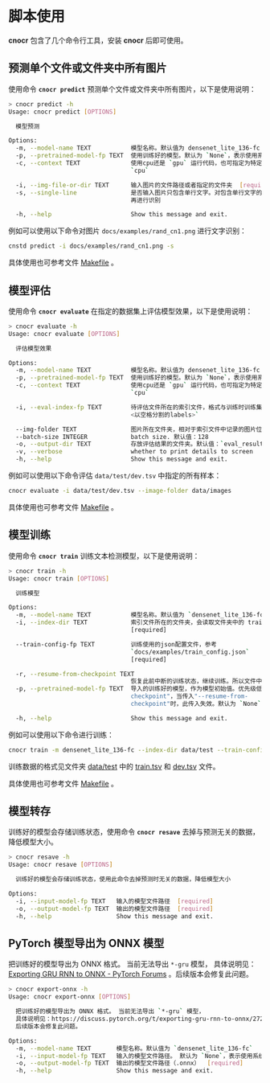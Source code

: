 # 脚本使用

**cnocr** 包含了几个命令行工具，安装 **cnocr** 后即可使用。

## 预测单个文件或文件夹中所有图片

使用命令 **`cnocr predict`** 预测单个文件或文件夹中所有图片，以下是使用说明：

```bash
> cnocr predict -h
Usage: cnocr predict [OPTIONS]

  模型预测

Options:
  -m, --model-name TEXT           模型名称。默认值为 densenet_lite_136-fc
  -p, --pretrained-model-fp TEXT  使用训练好的模型。默认为 `None`，表示使用系统自带的预训练模型
  -c, --context TEXT              使用cpu还是 `gpu` 运行代码，也可指定为特定gpu，如`cuda:0`。默认为
                                  `cpu`

  -i, --img-file-or-dir TEXT      输入图片的文件路径或者指定的文件夹  [required]
  -s, --single-line               是否输入图片只包含单行文字。对包含单行文字的图片，不做按行切分；否则会先对图片按行分割后
                                  再进行识别

  -h, --help                      Show this message and exit.
```

例如可以使用以下命令对图片 `docs/examples/rand_cn1.png` 进行文字识别：

```bash
cnstd predict -i docs/examples/rand_cn1.png -s
```

具体使用也可参考文件 [Makefile](https://github.com/breezedeus/cnocr/blob/master/Makefile) 。

## 模型评估

使用命令 **`cnocr evaluate`** 在指定的数据集上评估模型效果，以下是使用说明：

```bash
> cnocr evaluate -h
Usage: cnocr evaluate [OPTIONS]

  评估模型效果

Options:
  -m, --model-name TEXT           模型名称。默认值为 densenet_lite_136-fc
  -p, --pretrained-model-fp TEXT  使用训练好的模型。默认为 `None`，表示使用系统自带的预训练模型
  -c, --context TEXT              使用cpu还是 `gpu` 运行代码，也可指定为特定gpu，如`cuda:0`。默认为
                                  `cpu`

  -i, --eval-index-fp TEXT        待评估文件所在的索引文件，格式与训练时训练集索引文件相同，每行格式为 `<图片路径>
                                  <以空格分割的labels>`

  --img-folder TEXT               图片所在文件夹，相对于索引文件中记录的图片位置  [required]
  --batch-size INTEGER            batch size. 默认值：128
  -o, --output-dir TEXT           存放评估结果的文件夹。默认值：`eval_results`
  -v, --verbose                   whether to print details to screen
  -h, --help                      Show this message and exit.
```

例如可以使用以下命令评估 `data/test/dev.tsv` 中指定的所有样本：

```bash
cnocr evaluate -i data/test/dev.tsv --image-folder data/images 
```

具体使用也可参考文件 [Makefile](https://github.com/breezedeus/cnocr/blob/master/Makefile) 。

## 模型训练

使用命令 **`cnocr train`**  训练文本检测模型，以下是使用说明：

```bash
> cnocr train -h
Usage: cnocr train [OPTIONS]

  训练模型

Options:
  -m, --model-name TEXT           模型名称。默认值为 `densenet_lite_136-fc`
  -i, --index-dir TEXT            索引文件所在的文件夹，会读取文件夹中的 train.tsv 和 dev.tsv 文件
                                  [required]

  --train-config-fp TEXT          训练使用的json配置文件，参考
                                  `docs/examples/train_config.json`
                                  [required]

  -r, --resume-from-checkpoint TEXT
                                  恢复此前中断的训练状态，继续训练。所以文件中应该包含训练状态。默认为 `None`
  -p, --pretrained-model-fp TEXT  导入的训练好的模型，作为模型初始值。优先级低于"--resume-from-
                                  checkpoint"，当传入"--resume-from-
                                  checkpoint"时，此传入失效。默认为 `None`

  -h, --help                      Show this message and exit.
```

例如可以使用以下命令进行训练：

```bash
cnocr train -m densenet_lite_136-fc --index-dir data/test --train-config-fp docs/examples/train_config.json
```

训练数据的格式见文件夹 [data/test](https://github.com/breezedeus/cnocr/blob/master/data/test) 中的 [train.tsv](https://github.com/breezedeus/cnocr/blob/master/data/test/train.tsv) 和 [dev.tsv](https://github.com/breezedeus/cnocr/blob/master/data/test/dev.tsv) 文件。

具体使用也可参考文件 [Makefile](https://github.com/breezedeus/cnocr/blob/master/Makefile) 。

## 模型转存

训练好的模型会存储训练状态，使用命令 **`cnocr resave`**  去掉与预测无关的数据，降低模型大小。

```bash
> cnocr resave -h
Usage: cnocr resave [OPTIONS]

  训练好的模型会存储训练状态，使用此命令去掉预测时无关的数据，降低模型大小

Options:
  -i, --input-model-fp TEXT   输入的模型文件路径  [required]
  -o, --output-model-fp TEXT  输出的模型文件路径  [required]
  -h, --help                  Show this message and exit.
```

## PyTorch 模型导出为 ONNX 模型

把训练好的模型导出为 ONNX 格式。 当前无法导出 `*-gru` 模型， 具体说明见：[Exporting GRU RNN to ONNX - PyTorch Forums](https://discuss.pytorch.org/t/exporting-gru-rnn-to-onnx/27244) 。后续版本会修复此问题。

```bash
> cnocr export-onnx -h
Usage: cnocr export-onnx [OPTIONS]

  把训练好的模型导出为 ONNX 格式。 当前无法导出 `*-gru` 模型，
  具体说明见：https://discuss.pytorch.org/t/exporting-gru-rnn-to-onnx/27244 ，
  后续版本会修复此问题。

Options:
  -m, --model-name TEXT       模型名称。默认值为 `densenet_lite_136-fc`
  -i, --input-model-fp TEXT   输入的模型文件路径。 默认为 `None`，表示使用系统自带的预训练模型
  -o, --output-model-fp TEXT  输出的模型文件路径（.onnx）  [required]
  -h, --help                  Show this message and exit.
```
